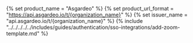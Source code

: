 {% set product_name = "Asgardeo" %}
{% set product_url_format = "https://api.asgardeo.io/t/{organization_name}" %}
{% set issuer_name = "api.asgardeo.io/t/{organization_name}" %}
{% include "../../../../../includes/guides/authentication/sso-integrations/add-zoom-template.md" %}